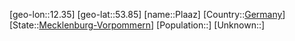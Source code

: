 ﻿---
location: [53.85,12.35]
type: City
tags:
- geo/City


SpocWebEntityId: 33397
isDeleted: false
confidential: public

---
[geo-lon::12.35]
[geo-lat::53.85]
[name::Plaaz]
[Country::[Germany](geo/Continent/Europe/Germany.md)]
[State::[Mecklenburg-Vorpommern](geo/Continent/Europe/Germany/Mecklenburg-Vorpommern.md)]
[Population::]
[Unknown::]

